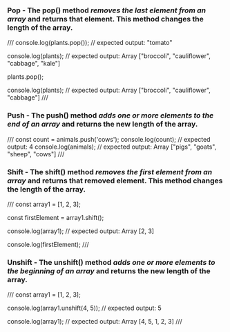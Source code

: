 ### **Pop** -  The pop() method *removes the last element from an array* and returns that element. This method changes the length of the array.

///
console.log(plants.pop());
// expected output: "tomato"

console.log(plants);
// expected output: Array ["broccoli", "cauliflower", "cabbage", "kale"]

plants.pop();

console.log(plants);
// expected output: Array ["broccoli", "cauliflower", "cabbage"]
///

### **Push** - The push() method *adds one or more elements to the end of an array* and returns the new length of the array.

///
const count = animals.push('cows');
console.log(count);
// expected output: 4
console.log(animals);
// expected output: Array ["pigs", "goats", "sheep", "cows"]
///

### **Shift**  - The shift() method *removes the first element from an array* and returns that removed element. This method changes the length of the array.

///
const array1 = [1, 2, 3];

const firstElement = array1.shift();

console.log(array1);
// expected output: Array [2, 3]

console.log(firstElement);
///

### **Unshift** - The unshift() method *adds one or more elements to the beginning of an array* and returns the new length of the array.

///
const array1 = [1, 2, 3];

console.log(array1.unshift(4, 5));
// expected output: 5

console.log(array1);
// expected output: Array [4, 5, 1, 2, 3]
///
